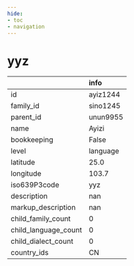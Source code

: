 ```yaml
---
hide:
- toc
- navigation
---
```

# yyz
|                      | info     |
|:---------------------|:---------|
| id                   | ayiz1244 |
| family_id            | sino1245 |
| parent_id            | unun9955 |
| name                 | Ayizi    |
| bookkeeping          | False    |
| level                | language |
| latitude             | 25.0     |
| longitude            | 103.7    |
| iso639P3code         | yyz      |
| description          | nan      |
| markup_description   | nan      |
| child_family_count   | 0        |
| child_language_count | 0        |
| child_dialect_count  | 0        |
| country_ids          | CN       |